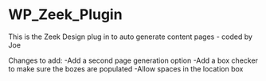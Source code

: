 # WP_Zeek_Plugin
This is the Zeek Design plug in to auto generate content pages - coded by Joe 

Changes to add:
    -Add a second page generation option
    -Add a box checker to make sure the bozes are populated
    -Allow spaces in the location box 